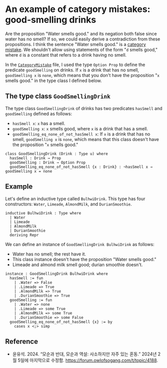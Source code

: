 # An example of category mistakes: good-smelling drinks

Are the proposition "Water smells good." and its negation both false
since water has no smell? If so, we could easily derive a contradiction
from these propositions. I think the sentence "Water smells good." is a
[category mistake][stanford]. We shouldn't allow using statements of the
form "`d` smells good," where `d` is a constant that refers to a drink
having no smell.

In the [`CategoryMistake`][catmis] file, I used the type `Option Prop`
to define the predicate `goodSmelling` on drinks. If `x` is a drink that
has no smell, `goodSmelling x` is `none`, which means that you don't
have the proposition "`x` smells good." in the type class I defined
below.

## The type class `GoodSmellingDrink`

The type class `GoodSmellingDrink` of drinks has two predicates
`hasSmell` and `goodSmelling` defined as follows:

* `hasSmell x`: `x` has a smell.
* `goodSmelling x`: `x` smells good, where `x` is a drink that has a
  smell.
* `goodSmelling_eq_none_of_not_hasSmell x`: If `x` is a drink that has
  no smell, `goodSmelling x` is `none`, which means that this class
  doesn't have the proposition "`x` smells good."

```lean
class GoodSmellingDrink (Drink : Type u) where
  hasSmell : Drink → Prop
  goodSmelling : Drink → Option Prop
  goodSmelling_eq_none_of_not_hasSmell {x : Drink} : ¬hasSmell x → goodSmelling x = none
```

## Example

Let's define an inductive type called `BulhwiDrink`. This type has four
constructors: `Water`, `Limeade`, `AlmondMilk`, and `DurianSmoothie`.

```lean
inductive BulhwiDrink : Type where
  | Water
  | Limeade
  | AlmondMilk
  | DurianSmoothie
  deriving Repr
```

We can define an instance of `GoodSmellingDrink BulhwiDrink` as follows:

* Water has no smell; the rest have it.
* This class instance doesn't have the proposition "Water smells good."
* Limeade and almond milk smell good; durian smoothie doesn't.

```lean
instance : GoodSmellingDrink BulhwiDrink where
  hasSmell := fun
    | .Water => False
    | .Limeade => True
    | .AlmondMilk => True
    | .DurianSmoothie => True
  goodSmelling := fun
    | .Water => none
    | .Limeade => some True
    | .AlmondMilk => some True
    | .DurianSmoothie => some False
  goodSmelling_eq_none_of_not_hasSmell {x} := by
    cases x <;> simp
```

## Reference

* 윤유석. 2024. “모순과 반대, 모순과 역설: 사소하지만 자주 있는 혼동.”
  2024년 2월 5일에 마지막으로 수정함.
  <https://forum.owlofsogang.com/t/topic/4188>.

[stanford]: https://plato.stanford.edu/entries/category-mistakes/
[catmis]: ../../Notes/CategoryMistake.lean
